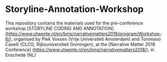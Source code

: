 # Storyline-Annotation-Workshop

This repository contains the materials used for the pre-conference workshop [STORYLINE CODING AND ANNOTATION] (https://www.utwente.nl/en/bms/narrativematters2018/program/Workshop-6/), organised by Piek Vossen (Vrije Universiteit Amsterdam) and Tommaso Caselli (CLCG, Rijksuniversiteit Groningen), at the [Narrative Matter 2018 Conference] (https://www.utwente.nl/en/bms/narrativematters2018/), in Enschede (NL)


